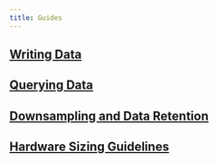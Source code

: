 ```yaml
---
title: Guides
---
```


## [Writing Data](/influxdb/v1.0/guides/writing_data/)

## [Querying Data](/influxdb/v1.0/guides/querying_data/)

## [Downsampling and Data Retention](/influxdb/v1.0/guides/downsampling_and_retention/)

## [Hardware Sizing Guidelines](/influxdb/v1.0/guides/hardware_sizing/)
